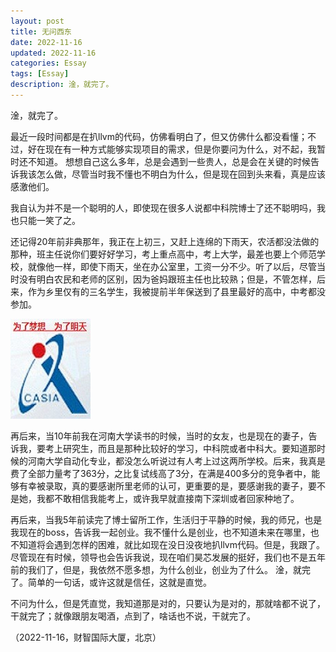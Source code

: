 ```yaml
---
layout: post
title: 无问西东
date: 2022-11-16
updated: 2022-11-16
categories: Essay
tags: [Essay]
description: 淦，就完了。
---
```


淦，就完了。

最近一段时间都是在扒llvm的代码，仿佛看明白了，但又仿佛什么都没看懂；不过，好在现在有一种方式能够实现项目的需求，但是你要问为什么，对不起，我暂时还不知道。
想想自己这么多年，总是会遇到一些贵人，总是会在关键的时候告诉我该怎么做，尽管当时我不懂也不明白为什么，但是现在回到头来看，真是应该感激他们。

我自认为并不是一个聪明的人，即使现在很多人说都中科院博士了还不聪明吗，我也只能一笑了之。

还记得20年前非典那年，我正在上初三，又赶上连绵的下雨天，农活都没法做的那种，班主任说你们要好好学习，考上重点高中，考上大学，最差也要上个师范学校，就像他一样，即使下雨天，坐在办公室里，工资一分不少。听了以后，尽管当时没有明白农民和老师的区别，因为爸妈跟班主任也比较熟；但是，不管怎样，后来，作为乡里仅有的三名学生，我被提前半年保送到了县里最好的高中，中考都没参加。

![casia](https://github.com/JunningWu/junningwu.github.io/raw/master/_posts/pics/casia.jpg)

再后来，当10年前我在河南大学读书的时候，当时的女友，也是现在的妻子，告诉我，要考上研究生，而且是那种比较好的学习，中科院或者中科大。要知道那时候的河南大学自动化专业，都没怎么听说过有人考上过这两所学校。后来，我真是费了全部力量考了363分，之比复试线高了3分，在满是400多分的竞争者中，能够有幸被录取，真的要感谢所里老师的认可，更重要的是，要感谢我的妻子，要不是她，我都不敢相信我能考上，或许我早就直接南下深圳或者回家种地了。

再后来，当我5年前读完了博士留所工作，生活归于平静的时候，我的师兄，也是我现在的boss，告诉我一起创业。我不懂什么是创业，也不知道未来在哪里，也不知道将会遇到怎样的困难，就比如现在没日没夜地扒llvm代码。但是，我跟了。尽管现在有时候，领导也会告诉我说，现在咱们昊芯发展的挺好，我们也不是五年前的我们了，但是，我依然不愿多想，为什么创业，创业为了什么。
淦，就完了。简单的一句话，或许这就是信任，这就是直觉。

不问为什么，但是凭直觉，我知道那是对的，只要认为是对的，那就啥都不说了，干就完了；就像跟朋友喝酒，点到了，啥话也不说，干就完了。


（2022-11-16，财智国际大厦，北京）
